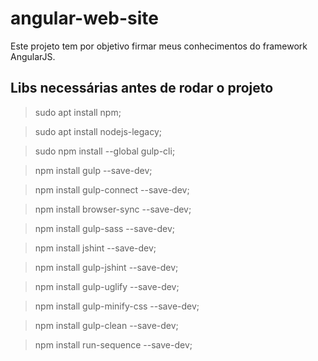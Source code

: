 # angular-web-site
Este projeto tem por objetivo firmar meus conhecimentos do framework AngularJS.

## Libs necessárias antes de rodar o projeto
> sudo apt install npm;

> sudo apt install nodejs-legacy;

> sudo npm install --global gulp-cli;

> npm install gulp --save-dev;

> npm install gulp-connect --save-dev;

> npm install browser-sync --save-dev;

> npm install gulp-sass --save-dev;

> npm install jshint --save-dev;

> npm install gulp-jshint --save-dev;

> npm install gulp-uglify --save-dev;

> npm install gulp-minify-css --save-dev;

> npm install gulp-clean --save-dev;

> npm install run-sequence --save-dev;
